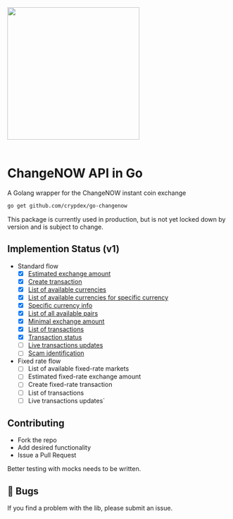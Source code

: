 <img src="http://crypdex.io/img/full-logo.svg" width=300 style="margin-bottom:20px;"/>

# ChangeNOW API in Go
A Golang wrapper for the ChangeNOW instant coin exchange


```bash
go get github.com/crypdex/go-changenow
```

This package is currently used in production, but is not yet locked down by version and is subject to change.

## Implemention Status (v1)

- Standard flow
    - [x] [Estimated exchange amount](https://changenow.io/api/docs/standard-flow/method-exchange-amount)
    - [x] [Create transaction](https://changenow.io/api/docs/standard-flow/method-create-transaction)
    - [x] [List of available currencies](https://changenow.io/api/docs/standard-flow/method-currencies)
    - [x] [List of available currencies for specific currency](https://changenow.io/api/docs/standard-flow/method-currencies-to)
    - [x] [Specific currency info](https://changenow.io/api/docs/standard-flow/method-currency-ticker)
    - [x] [List of all available pairs](https://changenow.io/api/docs/standard-flow/method-available-pairs)
    - [x] [Minimal exchange amount](https://changenow.io/api/docs/standard-flow/method-min-amount)
    - [x] [List of transactions](https://changenow.io/api/docs/standard-flow/method-transactions)
    - [x] [Transaction status](https://changenow.io/api/docs/standard-flow/method-transaction-status)
    - [ ] [Live transactions updates](https://changenow.io/api/docs/standard-flow/method-socket)
    - [ ] [Scam identification](https://changenow.io/api/docs/standard-flow/method-scam-check)
    
- Fixed rate flow
    - [ ] List of available fixed-rate markets
    - [ ] Estimated fixed-rate exchange amount
    - [ ] Create fixed-rate transaction
    - [ ] List of transactions
    - [ ] Live transactions updates`

## Contributing

* Fork the repo
* Add desired functionality
* Issue a Pull Request

Better testing with mocks needs to be written.

## 🐞 Bugs

If you find a problem with the lib, please submit an issue.